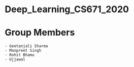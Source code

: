 # Deep_Learning_CS671_2020

# Group Members
```
- Geetanjali Sharma 
- Manpreet Singh
- Rohit Bhamu
- Ujjawal
```
